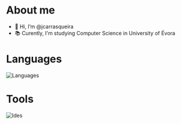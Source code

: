 # About me
- 👋 Hi, I’m @jcarrasqueira
- 📚 Curently, I'm studying Computer Science in University of Évora 

# Languages
![Languages](https://skills.thijs.gg/icons?i=c,java,py,js,html,css,postgres,svg,markdown,latex)

# Tools
![Ides](https://skills.thijs.gg/icons?i=idea,vscode,linux,github)